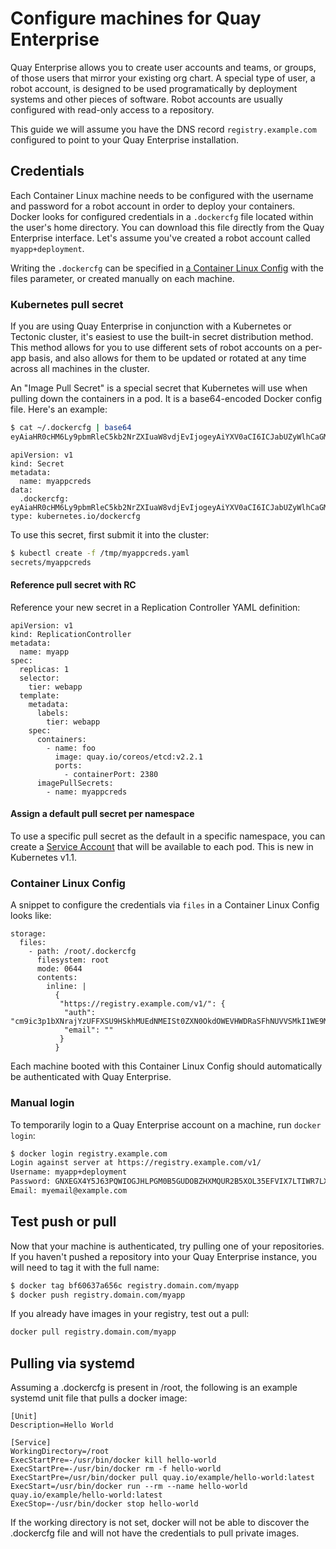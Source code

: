 # Configure machines for Quay Enterprise

Quay Enterprise allows you to create user accounts and teams, or groups, of those users that mirror your existing org chart. A special type of user, a robot account, is designed to be used programatically by deployment systems and other pieces of software. Robot accounts are usually configured with read-only access to a repository.

This guide we will assume you have the DNS record `registry.example.com` configured to point to your Quay Enterprise installation.

## Credentials

Each Container Linux machine needs to be configured with the username and password for a robot account in order to deploy your containers. Docker looks for configured credentials in a `.dockercfg` file located within the user's home directory. You can download this file directly from the Quay Enterprise interface. Let's assume you've created a robot account called `myapp+deployment`.

Writing the `.dockercfg` can be specified in [a Container Linux Config](../os/provisioning.md) with the files parameter, or created manually on each machine.

### Kubernetes pull secret

If you are using Quay Enterprise in conjunction with a Kubernetes or Tectonic cluster, it's easiest to use the built-in secret distribution method. This method allows for you to use different sets of robot accounts on a per-app basis, and also allows for them to be updated or rotated at any time across all machines in the cluster.

An "Image Pull Secret" is a special secret that Kubernetes will use when pulling down the containers in a pod. It is a base64-encoded Docker config file. Here's an example:

```sh
$ cat ~/.dockercfg | base64
eyAiaHR0cHM6Ly9pbmRleC5kb2NrZXIuaW8vdjEvIjogeyAiYXV0aCI6ICJabUZyWlhCaGMzTjNiM0prTVRJSyIsICJlbWFpbCI6ICJqZG9lQGV4YW1wbGUuY29tIiB9IH0K
```

```
apiVersion: v1
kind: Secret
metadata:
  name: myappcreds
data:
  .dockercfg: eyAiaHR0cHM6Ly9pbmRleC5kb2NrZXIuaW8vdjEvIjogeyAiYXV0aCI6ICJabUZyWlhCaGMzTjNiM0prTVRJSyIsICJlbWFpbCI6ICJqZG9lQGV4YW1wbGUuY29tIiB9IH0K
type: kubernetes.io/dockercfg
```

To use this secret, first submit it into the cluster:

```sh
$ kubectl create -f /tmp/myappcreds.yaml
secrets/myappcreds
```

#### Reference pull secret with RC

Reference your new secret in a Replication Controller YAML definition:

```
apiVersion: v1
kind: ReplicationController
metadata:
  name: myapp
spec:
  replicas: 1
  selector:
    tier: webapp
  template:
    metadata:
      labels:
        tier: webapp
    spec:
      containers:
        - name: foo
          image: quay.io/coreos/etcd:v2.2.1
          ports:
            - containerPort: 2380
      imagePullSecrets:
        - name: myappcreds
```

#### Assign a default pull secret per namespace

To use a specific pull secret as the default in a specific namespace, you can create a [Service Account](http://kubernetes.io/docs/user-guide/service-accounts/) that will be available to each pod. This is new in Kubernetes v1.1.

### Container Linux Config

A snippet to configure the credentials via `files` in a Container Linux Config looks like:

```container-linux-config
storage:
  files:
    - path: /root/.dockercfg
      filesystem: root
      mode: 0644
      contents:
        inline: |
          {
           "https://registry.example.com/v1/": {
            "auth": "cm9ic3p1bXNrajYzUFFXSU9HSkhMUEdNMEISt0ZXN0OkdOWEVHWDRaSFhNUVVSMkI1WE9MM1k1S1R1VET0I1RUZWSVg3TFRJV1I3TFhPMUI=",
            "email": ""
           }
          }
```

Each machine booted with this Container Linux Config should automatically be authenticated with Quay Enterprise.


### Manual login

To temporarily login to a Quay Enterprise account on a machine, run `docker login`:

```sh
$ docker login registry.example.com
Login against server at https://registry.example.com/v1/
Username: myapp+deployment
Password: GNXEGX4Y5J63PQWIOGJHLPGM0B5GUDOBZHXMQUR2B5XOL35EFVIX7LTIWR7LXO1B
Email: myemail@example.com
```

## Test push or pull

Now that your machine is authenticated, try pulling one of your repositories. If you haven't pushed a repository into your Quay Enterprise instance, you will need to tag it with the full name:

```sh
$ docker tag bf60637a656c registry.domain.com/myapp
$ docker push registry.domain.com/myapp
```

If you already have images in your registry, test out a pull:

```sh
docker pull registry.domain.com/myapp
```

## Pulling via systemd

Assuming a .dockercfg is present in /root, the following is an example systemd unit file that pulls a docker image:

```
[Unit]
Description=Hello World

[Service]
WorkingDirectory=/root
ExecStartPre=-/usr/bin/docker kill hello-world
ExecStartPre=-/usr/bin/docker rm -f hello-world
ExecStartPre=/usr/bin/docker pull quay.io/example/hello-world:latest
ExecStart=/usr/bin/docker run --rm --name hello-world quay.io/example/hello-world:latest
ExecStop=-/usr/bin/docker stop hello-world
```

If the working directory is not set, docker will not be able to discover the .dockercfg file and will not have the credentials to pull private images.
